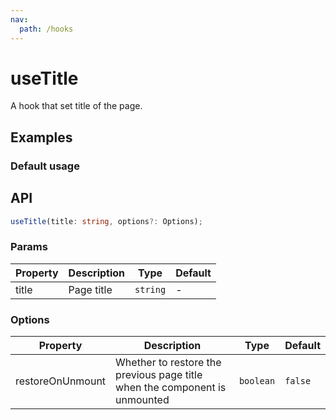 ```yaml
---
nav:
  path: /hooks
---
```


# useTitle

A hook that set title of the page.

## Examples

### Default usage

<code src="./demo/demo1.tsx"></code>

## API

```typescript
useTitle(title: string, options?: Options);
```

### Params

| Property | Description | Type     | Default |
| -------- | ----------- | -------- | ------- |
| title    | Page title  | `string` | -       |

### Options

| Property         | Description                                                                | Type      | Default |
| ---------------- | -------------------------------------------------------------------------- | --------- | ------- |
| restoreOnUnmount | Whether to restore the previous page title when the component is unmounted | `boolean` | `false` |
